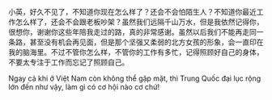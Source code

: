 小英，好久不见了，不知道你现在怎么样了？还会不会怕陌生人？不知道你最近工作怎么样了，还会不会跟老板吵架？虽然我们远隔千山万水，但是我依然记得你，很想你，谢谢你这些年陪我走过的路，真的非常感谢。虽然以后我们不能再走同一条路，甚至没有机会再见面，但是那个坚强又柔弱的北方女孩的形象，会一直印在我的脑海里。不过不管你怎么样，不管你的工作有多忙，记得照顾好自己的身体，不要太专注于工作而忘记了照顾自己。

Ngay cả khi ở Việt Nam còn không thể gặp mặt, thì Trung Quốc đại lục rộng lớn đến như vậy, làm gì có cơ hội nào cơ chứ!
